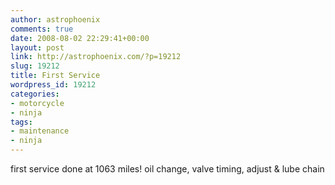 ```yaml
---
author: astrophoenix
comments: true
date: 2008-08-02 22:29:41+00:00
layout: post
link: http://astrophoenix.com/?p=19212
slug: 19212
title: First Service
wordpress_id: 19212
categories:
- motorcycle
- ninja
tags:
- maintenance
- ninja
---
```


first service done at 1063 miles! oil change, valve timing, adjust & lube chain
